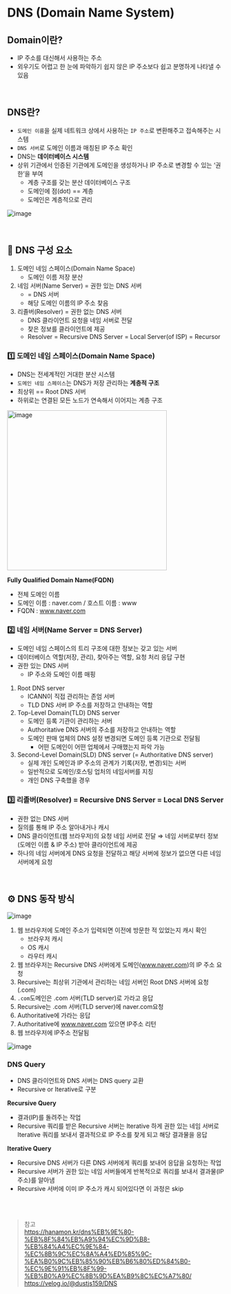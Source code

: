 # DNS (Domain Name System) 
## Domain이란? 
- IP 주소를 대신해서 사용하는 주소 
- 외우기도 어렵고 한 눈에 파악하기 쉽지 않은 IP 주소보다 쉽고 분명하게 나타낼 수 있음 

</br> 

## DNS란? 
- `도메인 이름`을 실제 네트워크 상에서 사용하는 `IP 주소`로 변환해주고 접속해주는 시스템 
- `DNS 서버`로 도메인 이름과 매칭된 IP 주소 확인 
- DNS는 **데이터베이스 시스템**
- 상위 기관에서 인증된 기관에게 도메인을 생성하거나 IP 주소로 변경할 수 있는 ‘권한’을 부여
  - 계층 구조를 갖는 분산 데이터베이스 구조 
  - 도메인에 점(dot) == 계층 
  - 도메인은 계층적으로 관리          

![image](https://user-images.githubusercontent.com/63537847/218657023-d040db15-bef1-4707-8422-f1d9f39b81a3.png)

</br>

## 🧩 DNS 구성 요소 
1. 도메인 네임 스페이스(Domain Name Space)  
    - 도메인 이름 저장 분산 
2. 네임 서버(Name Server) = 권한 있는 DNS 서버  
    - = DNS 서버
    - 해당 도메인 이름의 IP 주소 찾음 
3. 리졸버(Resolver) = 권한 없는 DNS 서버 
    - DNS 클라이언트 요청을 네임 서버로 전달 
    - 찾은 정보를 클라이언트에 제공 
    - Resolver = Recursive DNS Server = Local Server(of ISP) = Recursor

### 1️⃣ 도메인 네임 스페이스(Domain Name Space) 
- DNS는 전세계적인 거대한 분산 시스템 
- `도메인 네임 스페이스`는 DNS가 저장 관리하는 **계층적 구조** 
- 최상위 == Root DNS 서버 
- 하위로는 연결된 모든 노드가 연속해서 이어지는 계층 구조 

<img width="370" alt="image" src="https://user-images.githubusercontent.com/63537847/218660010-3036cbce-1ee0-4268-8c90-15030916ccc8.png">

**Fully Qualified Domain Name(FQDN)**
- 전체 도메인 이름 
- 도메인 이름 : naver.com / 호스트 이름 : www
- FQDN : www.naver.com

### 2️⃣ 네임 서버(Name Server = DNS Server)
- 도메인 네임 스페이스의 트리 구조에 대한 정보는 갖고 있는 서버 
- 데이터베이스 역할(저장, 관리), 찾아주는 역할, 요청 처리 응답 구현
- 권한 있는 DNS 서버 
  - IP 주소와 도메인 이름 매핑 

1. Root DNS server 
    - ICANN이 직접 관리하는 존엄 서버 
    - TLD DNS 서버 IP 주소를 저장하고 안내하는 역할
2. Top-Level Domain(TLD) DNS server
    - 도메인 등록 기관이 관리하는 서버 
    - Authoritative DNS 서버의 주소를 저장하고 안내하는 역할
    - 도메인 판매 업체의 DNS 설정 변경되면 도메인 등록 기관으로 전달됨 
      - 어떤 도메인이 어떤 업체에서 구매했는지 파악 가능 
3. Second-Level Domain(SLD) DNS server (= Authoritative DNS server)
    - 실제 개인 도메인과 IP 주소의 관계가 기록(저장, 변경)되는 서버
    - 일반적으로 도메인/호스팅 업처의 네임서버를 지칭 
    - 개인 DNS 구축했을 경우 

### 3️⃣ 리졸버(Resolver) = Recursive DNS Server = Local DNS Server
- 권한 없는 DNS 서버 
- 질의를 통해 IP 주소 알아내거나 캐시 
- DNS 클라이언트(웹 브라우저)의 요청 네임 서버로 전달 ⇒ 네임 서버로부터 정보(도메인 이름 & IP 주소) 받아 클라이언트에 제공
- 하나의 네임 서버에게 DNS 요청을 전달하고 해당 서버에 정보가 없으면 다른 네임 서버에게 요청

</br> 

## ⚙️ DNS 동작 방식 
![image](https://user-images.githubusercontent.com/63537847/218657591-428c78bd-5aa0-402f-be33-a83987eb74f9.png)

1. 웹 브라우저에 도메인 주소가 입력되면 이전에 방문한 적 있었는지 캐시 확인
    - 브라우저 캐시
    - OS 캐시
    - 라우터 캐시
2. 웹 브라우저는 Recursive DNS 서버에게 도메인(www.naver.com)의 IP 주소 요청 
3. Recursive는 최상위 기관에서 관리하는 네임 서버인 Root DNS 서버에 요청(.com) 
4. `.com`도메인은 .com 서버(TLD server)로 가라고 응답 
5. Recursive는 .com 서버(TLD server)에 naver.com요청
6. Authoritative에 가라는 응답 
7. Authoritative에 www.naver.com 있으면 IP주소 리턴 
8. 웹 브라우저에 IP주소 전달됨 

![image](https://user-images.githubusercontent.com/63537847/218665781-5a838104-e813-45c0-91e2-952427f21d44.png)

### DNS Query
- DNS 클라이언트와 DNS 서버는 DNS query 교환
- Recursive or Iterative로 구분 

**Recursive Query** 
- 결과(IP)를 돌려주는 작업 
- Recursive 쿼리를 받은 Recursive 서버는 Iterative 하게 권한 있는 네임 서버로 Iterative 쿼리를 보내서 결과적으로 IP 주소를 찾게 되고 해당 결과물을 응답

**Iterative Query** 
- Recursive DNS 서버가 다른 DNS 서버에게 쿼리를 보내어 응답을 요청하는 작업
- Recursive 서버가 권한 있는 네임 서버들에게 반복적으로 쿼리를 보내서 결과물(IP 주소)를 알아냄
- Recursive 서버에 이미 IP 주소가 캐시 되어있다면 이 과정은 skip


</br>
</br>

> 참고                         
> https://hanamon.kr/dns%EB%9E%80-%EB%8F%84%EB%A9%94%EC%9D%B8-%EB%84%A4%EC%9E%84-%EC%8B%9C%EC%8A%A4%ED%85%9C-%EA%B0%9C%EB%85%90%EB%B6%80%ED%84%B0-%EC%9E%91%EB%8F%99-%EB%B0%A9%EC%8B%9D%EA%B9%8C%EC%A7%80/                                
> https://velog.io/@dustjs159/DNS        
